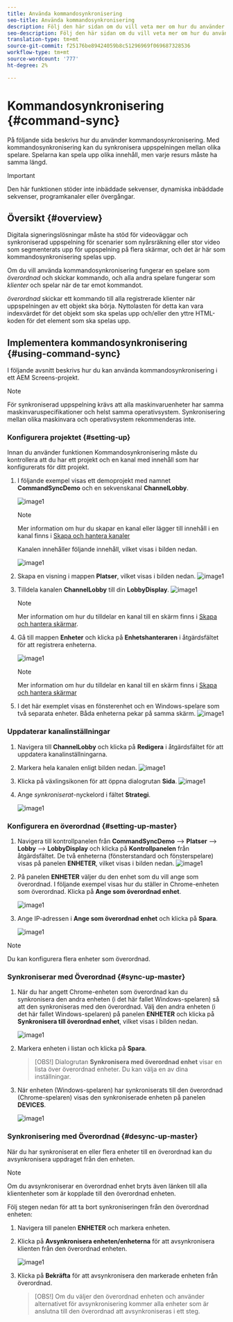 ```yaml
---
title: Använda kommandosynkronisering
seo-title: Använda kommandosynkronisering
description: Följ den här sidan om du vill veta mer om hur du använder kommandosynkronisering.
seo-description: Följ den här sidan om du vill veta mer om hur du använder kommandosynkronisering.
translation-type: tm+mt
source-git-commit: f25176be89424059b8c51296969f069687328536
workflow-type: tm+mt
source-wordcount: '777'
ht-degree: 2%

---
```



# Kommandosynkronisering {#command-sync}

På följande sida beskrivs hur du använder kommandosynkronisering. Med kommandosynkronisering kan du synkronisera uppspelningen mellan olika spelare. Spelarna kan spela upp olika innehåll, men varje resurs måste ha samma längd.

>[!IMPORTANT]
>
>Den här funktionen stöder inte inbäddade sekvenser, dynamiska inbäddade sekvenser, programkanaler eller övergångar.

## Översikt {#overview}

Digitala signeringslösningar måste ha stöd för videoväggar och synkroniserad uppspelning för scenarier som nyårsräkning eller stor video som segmenterats upp för uppspelning på flera skärmar, och det är här som kommandosynkronisering spelas upp.

Om du vill använda kommandosynkronisering fungerar en spelare som *överordnad* och skickar kommando, och alla andra spelare fungerar som *klienter* och spelar när de tar emot kommandot.

*överordnad* skickar ett kommando till alla registrerade klienter när uppspelningen av ett objekt ska börja. Nyttolasten för detta kan vara indexvärdet för det objekt som ska spelas upp och/eller den yttre HTML-koden för det element som ska spelas upp.

## Implementera kommandosynkronisering {#using-command-sync}

I följande avsnitt beskrivs hur du kan använda kommandosynkronisering i ett AEM Screens-projekt.

>[!NOTE]
>
>För synkroniserad uppspelning krävs att alla maskinvaruenheter har samma maskinvaruspecifikationer och helst samma operativsystem. Synkronisering mellan olika maskinvara och operativsystem rekommenderas inte.

### Konfigurera projektet {#setting-up}

Innan du använder funktionen Kommandosynkronisering måste du kontrollera att du har ett projekt och en kanal med innehåll som har konfigurerats för ditt projekt.

1. I följande exempel visas ett demoprojekt med namnet **CommandSyncDemo** och en sekvenskanal **ChannelLobby**.

   ![image1](assets/command-sync/command-sync1-1.png)

   >[!NOTE]
   >
   >Mer information om hur du skapar en kanal eller lägger till innehåll i en kanal finns i [Skapa och hantera kanaler](/help/user-guide/managing-channels.md)

   Kanalen innehåller följande innehåll, vilket visas i bilden nedan.

   ![image1](assets/command-sync/command-sync2-1.png)

1. Skapa en visning i mappen **Platser**, vilket visas i bilden nedan.
   ![image1](assets/command-sync/command-sync3-1.png)

1. Tilldela kanalen **ChannelLobby** till din **LobbyDisplay**.
   ![image1](assets/command-sync/command-sync4-1.png)

   >[!NOTE]
   >
   >Mer information om hur du tilldelar en kanal till en skärm finns i [Skapa och hantera skärmar](/help/user-guide/managing-displays.md).

1. Gå till mappen **Enheter** och klicka på **Enhetshanteraren** i åtgärdsfältet för att registrera enheterna.

   ![image1](assets/command-sync5.png)

   >[!NOTE]
   >
   >Mer information om hur du tilldelar en kanal till en skärm finns i [Skapa och hantera skärmar](/help/user-guide/managing-displays.md)

1. I det här exemplet visas en fönsterenhet och en Windows-spelare som två separata enheter. Båda enheterna pekar på samma skärm.
   ![image1](assets/command-sync6.png)

### Uppdaterar kanalinställningar

1. Navigera till **ChannelLobby** och klicka på **Redigera** i åtgärdsfältet för att uppdatera kanalinställningarna.

1. Markera hela kanalen enligt bilden nedan.
   ![image1](assets/command-sync/command-sync7-1.png)

1. Klicka på växlingsikonen för att öppna dialogrutan **Sida**.
   ![image1](assets/command-sync/command-sync8-1.png)

1. Ange *synkroniserat*-nyckelord i fältet **Strategi**.

   ![image1](assets/command-sync/command-sync9-1.png)


### Konfigurera en överordnad {#setting-up-master}

1. Navigera till kontrollpanelen från **CommandSyncDemo** —> **Platser** —> **Lobby** —> **LobbyDisplay** och klicka på **Kontrollpanelen** från åtgärdsfältet.
De två enheterna (fönsterstandard och fönsterspelare) visas på panelen **ENHETER**, vilket visas i bilden nedan.
   ![image1](assets/command-sync/command-sync10-1.png)

1. På panelen **ENHETER** väljer du den enhet som du vill ange som överordnad. I följande exempel visas hur du ställer in Chrome-enheten som överordnad. Klicka på **Ange som överordnad enhet**.

   ![image1](assets/command-sync/command-sync11-1.png)

1. Ange IP-adressen i **Ange som överordnad enhet** och klicka på **Spara**.

   ![image1](assets/command-sync/command-sync12-1.png)

>[!NOTE]
>
>Du kan konfigurera flera enheter som överordnad.

### Synkroniserar med Överordnad {#sync-up-master}

1. När du har angett Chrome-enheten som överordnad kan du synkronisera den andra enheten (i det här fallet Windows-spelaren) så att den synkroniseras med den överordnad.
Välj den andra enheten (i det här fallet Windows-spelaren) på panelen **ENHETER** och klicka på **Synkronisera till överordnad enhet**, vilket visas i bilden nedan.

   ![image1](assets/command-sync/command-sync13-1.png)

1. Markera enheten i listan och klicka på **Spara**.

   >[OBS!]
   > Dialogrutan **Synkronisera med överordnad enhet** visar en lista över överordnad enheter. Du kan välja en av dina inställningar.

1. När enheten (Windows-spelaren) har synkroniserats till den överordnad (Chrome-spelaren) visas den synkroniserade enheten på panelen **DEVICES**.

   ![image1](assets/command-sync/command-sync14-1.png)

### Synkronisering med Överordnad {#desync-up-master}

När du har synkroniserat en eller flera enheter till en överordnad kan du avsynkronisera uppdraget från den enheten.

>[!NOTE]
>
>Om du avsynkroniserar en överordnad enhet bryts även länken till alla klientenheter som är kopplade till den överordnad enheten.

Följ stegen nedan för att ta bort synkroniseringen från den överordnad enheten:

1. Navigera till panelen **ENHETER** och markera enheten.

1. Klicka på **Avsynkronisera enheten/enheterna** för att avsynkronisera klienten från den överordnad enheten.

   ![image1](assets/command-sync/command-sync15-1.png)

1. Klicka på **Bekräfta** för att avsynkronisera den markerade enheten från överordnad.

   >[OBS!]
   > Om du väljer den överordnad enheten och använder alternativet för avsynkronisering kommer alla enheter som är anslutna till den överordnad att avsynkroniseras i ett steg.
